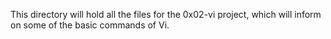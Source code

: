 This directory will hold all the files for the 0x02-vi project, which will inform on some of the basic commands of Vi.
